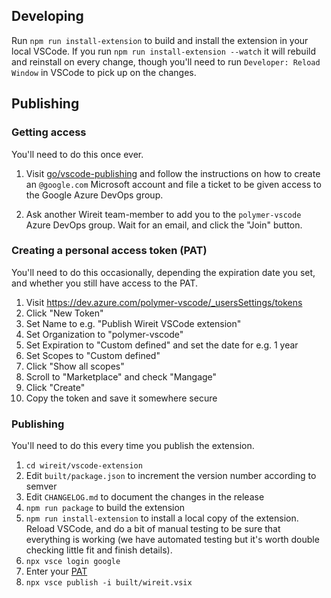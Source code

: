 ## Developing

Run `npm run install-extension` to build and install the extension in your local VSCode. If you run `npm run install-extension --watch` it will rebuild and reinstall on every change, though you'll need to run `Developer: Reload Window` in VSCode to pick up on the changes.

## Publishing

### Getting access

You'll need to do this once ever.

1. Visit [go/vscode-publishing](http://go/vscode-publishing) and follow the
   instructions on how to create an `@google.com` Microsoft account and file a
   ticket to be given access to the Google Azure DevOps group.

2. Ask another Wireit team-member to add you to the `polymer-vscode` Azure DevOps group.
   Wait for an email, and click the "Join" button.

### Creating a personal access token (PAT)

You'll need to do this occasionally, depending the expiration date you set, and
whether you still have access to the PAT.

1. Visit https://dev.azure.com/polymer-vscode/_usersSettings/tokens
2. Click "New Token"
3. Set Name to e.g. "Publish Wireit VSCode extension"
4. Set Organization to "polymer-vscode"
5. Set Expiration to "Custom defined" and set the date for e.g. 1 year
6. Set Scopes to "Custom defined"
7. Click "Show all scopes"
8. Scroll to "Marketplace" and check "Mangage"
9. Click "Create"
10. Copy the token and save it somewhere secure

### Publishing

You'll need to do this every time you publish the extension.

1. `cd wireit/vscode-extension`
2. Edit `built/package.json` to increment the version number according to semver
3. Edit `CHANGELOG.md` to document the changes in the release
4. `npm run package` to build the extension
5. `npm run install-extension` to install a local copy of the extension. Reload
   VSCode, and do a bit of manual testing to be sure that everything is working
   (we have automated testing but it's worth double checking little fit and
   finish details).
6. `npx vsce login google`
7. Enter your [PAT](#creating-a-personal-access-token-pat)
8. `npx vsce publish -i built/wireit.vsix`
